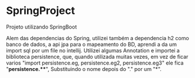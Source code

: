 # SpringProject
Projeto utilizando SpringBoot

Alem das dependencias do Spring, utilizei também a dependencia h2 como banco de dados, a api jpa para o mapeamento do BD, aprendi a da um import sql por um file no intellij. 
Utilizei algumas Annotation e importei a biblioteca persistence, que, quando utilizada muitas vezes, em vez de ficar varios "import persistence.eg, persistence.eg2, persistence.eg3" ele fica "<b>persistence.**</b>", Substituindo o nome
depois do "." por um "*".
